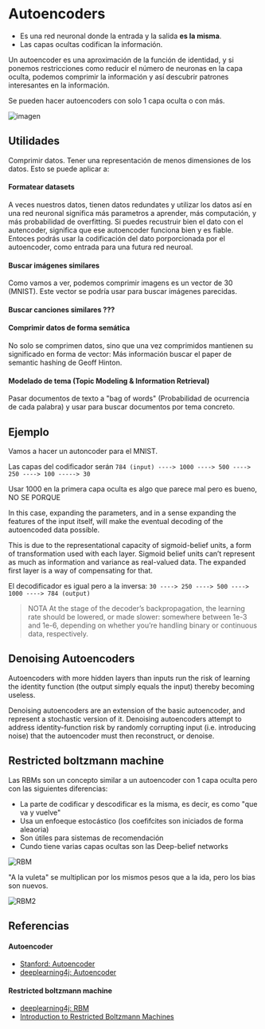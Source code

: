 # Autoencoders

* Es una red neuronal donde la entrada y la salida **es la misma**.
* Las capas ocultas codifican la información.

Un autoencoder es una aproximación de la función de identidad, y si ponemos restricciones como reducir el número de neuronas en la capa oculta, podemos comprimir la información y así descubrir patrones interesantes en la información.

Se pueden hacer autoencoders con solo 1 capa oculta o con más.

![imagen](https://deeplearning4j.org/img/deep_autoencoder.png)

## Utilidades

Comprimir datos. Tener una representación de menos dimensiones de los datos. Esto se puede aplicar a:

#### Formatear datasets

A veces nuestros datos, tienen datos redundates y utilizar los datos así en una red neuronal significa más parametros a aprender, más computación, y más probabilidad de overfitting. Si puedes recustruir bien el dato con el autencoder, significa que ese autoencoder funciona bien y es fiable. Entoces podrás usar la codificación del dato porporcionada por el autoencoder, como entrada para una futura red neuroal.

#### Buscar imágenes similares

Como vamos a ver, podemos comprimir imagens es un vector de 30 (MNIST). Este vector se podría usar para buscar imágenes parecidas.

#### Buscar canciones similares ???

#### Comprimir datos de forma semática

No solo se comprimen datos, sino que una vez comprimidos mantienen su significado en forma de vector: Más información buscar el paper de semantic hashing de Geoff Hinton.

#### Modelado de tema (Topic Modeling & Information Retrieval)

Pasar documentos de texto a "bag of words" (Probabilidad de ocurrencia de cada palabra) y usar para buscar documentos por tema concreto.


## Ejemplo

Vamos a hacer un autoncoder para el MNIST.

Las capas del codificador serán `784 (input) ----> 1000 ----> 500 ----> 250 ----> 100 -----> 30`

Usar 1000 en la primera capa oculta es algo que parece mal pero es bueno, NO SE PORQUE

In this case, expanding the parameters, and in a sense expanding the features of the input itself, will make the eventual decoding of the autoencoded data possible.

This is due to the representational capacity of sigmoid-belief units, a form of transformation used with each layer. Sigmoid belief units can’t represent as much as information and variance as real-valued data. The expanded first layer is a way of compensating for that.

El decodificador es igual pero a la inversa: `30 ----> 250 ----> 500 ----> 1000 ----> 784 (output)`

> NOTA
> At the stage of the decoder’s backpropagation, the learning rate should be lowered, or made slower: somewhere between 1e-3 and 1e-6, depending on whether you’re handling binary or continuous data, respectively.

## Denoising Autoencoders

Autoencoders with more hidden layers than inputs run the risk of learning the identity function (the output simply equals the input) thereby becoming useless.

Denoising autoencoders are an extension of the basic autoencoder, and represent a stochastic version of it. Denoising autoencoders attempt to address identity-function risk by randomly corrupting input (i.e. introducing noise) that the autoencoder must then reconstruct, or denoise.

## Restricted boltzmann machine

Las RBMs son un concepto similar a un autoencoder con 1 capa oculta pero con las siguientes diferencias:

* La parte de codificar y descodificar es la misma, es decir, es como "que va y vuelve"
* Usa un enfoeque estocástico (los coefifcites son iniciados de forma aleaoria)
* Son útiles para sistemas de recomendación
* Cundo tiene varias capas ocultas son las Deep-belief networks

![RBM](https://deeplearning4j.org/img/multiple_hidden_layers_RBM.png)

"A la vuleta" se multiplican por los mismos pesos que a la ida, pero los bias son nuevos.

![RBM2](https://deeplearning4j.org/img/reconstruction_RBM.png)

## Referencias

#### Autoencoder
* [Stanford: Autoencoder](http://ufldl.stanford.edu/tutorial/unsupervised/Autoencoders/)
* [deeplearning4j: Autoencoder](https://deeplearning4j.org/deepautoencoder)

#### Restricted boltzmann machine
* [deeplearning4j: RBM](https://deeplearning4j.org/restrictedboltzmannmachine)
* [Introduction to Restricted Boltzmann Machines](http://blog.echen.me/2011/07/18/introduction-to-restricted-boltzmann-machines/)
